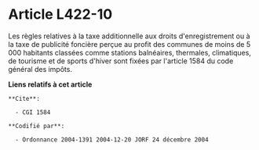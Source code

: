 # Article L422-10

Les règles relatives à la taxe additionnelle aux droits d'enregistrement ou à la taxe de publicité foncière perçue au profit
des communes de moins de 5 000 habitants classées comme stations balnéaires, thermales, climatiques, de tourisme et de sports
d'hiver sont fixées par l'article 1584 du code général des impôts.

**Liens relatifs à cet article**

	**Cite**:

	  - CGI 1584

	**Codifié par**:

	  - Ordonnance 2004-1391 2004-12-20 JORF 24 décembre 2004
